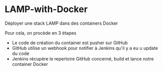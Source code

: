 # LAMP-with-Docker

Déployer une stack LAMP dans des containers Docker

Pour cela, on procède en 3 étapes
  - Le code de création du container est pusher sur GitHub
  - GitHub utilise un webhook pour notifier à Jenkins qu'il y a eu u update du code
  - Jenkins récupère le repertoire GitHub concerné, build et lance notre container Docker
